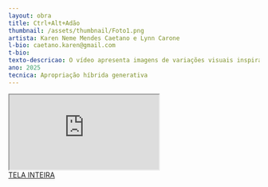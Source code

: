 ```yaml
---
layout: obra
title: Ctrl+Alt+Adão
thumbnail: /assets/thumbnail/Foto1.png
artista: Karen Neme Mendes Caetano e Lynn Carone
l-bio: caetano.karen@gmail.com
t-bio: 
texto-descricao: O vídeo apresenta imagens de variações visuais inspiradas na célebre cena da Criação de Adão, de Michelangelo, reimaginadas a partir de encontros improváveis entre seres, humanos, não humanos e máquina.
ano: 2025
tecnica: Apropriação híbrida generativa
---
```


<iframe class="frame" scrolling="no" src="https://drive.google.com/file/d/1hcypdxbrf3PCroSCtclNuxSCm6k933Ps/view?usp=drive_link"></iframe>
<br>
<a href="https://drive.google.com/file/d/1hcypdxbrf3PCroSCtclNuxSCm6k933Ps/view?usp=drive_link" target="_blank">TELA INTEIRA</a>
